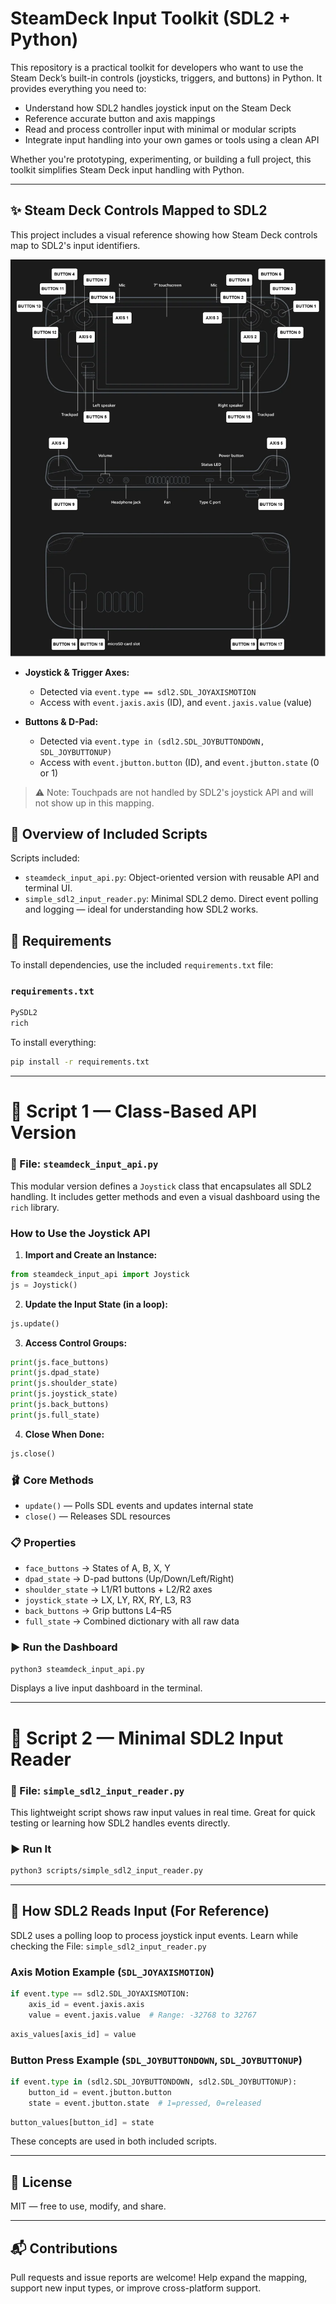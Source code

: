 # SteamDeck Input Toolkit (SDL2 + Python)

This repository is a practical toolkit for developers who want to use the Steam Deck’s built-in controls (joysticks, triggers, and buttons) in Python. It provides everything you need to:

- Understand how SDL2 handles joystick input on the Steam Deck
- Reference accurate button and axis mappings
- Read and process controller input with minimal or modular scripts
- Integrate input handling into your own games or tools using a clean API

Whether you're prototyping, experimenting, or building a full project, this toolkit simplifies Steam Deck input handling with Python.

---

## ✨ Steam Deck Controls Mapped to SDL2

This project includes a visual reference showing how Steam Deck controls map to SDL2's input identifiers.

![Steam Deck Button Mapping](./resources_readme/Steam_dech_SDL2_MAPPING.png)

- **Joystick & Trigger Axes:**
  - Detected via `event.type == sdl2.SDL_JOYAXISMOTION`
  - Access with `event.jaxis.axis` (ID), and `event.jaxis.value` (value)


- **Buttons & D-Pad:**
  - Detected via `event.type in (sdl2.SDL_JOYBUTTONDOWN, SDL_JOYBUTTONUP)`
  - Access with `event.jbutton.button` (ID), and `event.jbutton.state` (0 or 1)


> ⚠️ Note: Touchpads are not handled by SDL2's joystick API and will not show up in this mapping.


## 📂 Overview of Included Scripts

Scripts included:

- `steamdeck_input_api.py`: Object-oriented version with reusable API and terminal UI.
- `simple_sdl2_input_reader.py`: Minimal SDL2 demo. Direct event polling and logging — ideal for understanding how SDL2 works.


## 🔧 Requirements

To install dependencies, use the included `requirements.txt` file:

### `requirements.txt`
```txt
PySDL2
rich
```

To install everything:
```bash
pip install -r requirements.txt
```

---

# 🧱 Script 1 — Class-Based API Version

### 📄 File: `steamdeck_input_api.py`

This modular version defines a `Joystick` class that encapsulates all SDL2 handling. It includes getter methods and even a visual dashboard using the `rich` library.

### How to Use the Joystick API

1. **Import and Create an Instance:**
```python
from steamdeck_input_api import Joystick
js = Joystick()
```

2. **Update the Input State (in a loop):**
```python
js.update()
```

3. **Access Control Groups:**
```python
print(js.face_buttons)
print(js.dpad_state)
print(js.shoulder_state)
print(js.joystick_state)
print(js.back_buttons)
print(js.full_state)
```

4. **Close When Done:**
```python
js.close()
```

### 🩰 Core Methods
- `update()` — Polls SDL events and updates internal state
- `close()` — Releases SDL resources

### 📋 Properties
- `face_buttons` → States of A, B, X, Y
- `dpad_state` → D-pad buttons (Up/Down/Left/Right)
- `shoulder_state` → L1/R1 buttons + L2/R2 axes
- `joystick_state` → LX, LY, RX, RY, L3, R3
- `back_buttons` → Grip buttons L4–R5
- `full_state` → Combined dictionary with all raw data

### ▶️ Run the Dashboard
```bash
python3 steamdeck_input_api.py
```
Displays a live input dashboard in the terminal.

---

# 🥪 Script 2 — Minimal SDL2 Input Reader

### 📄 File: `simple_sdl2_input_reader.py`

This lightweight script shows raw input values in real time. Great for quick testing or learning how SDL2 handles events directly.

### ▶️ Run It
```bash
python3 scripts/simple_sdl2_input_reader.py
```

---

## 🧠 How SDL2 Reads Input (For Reference)

SDL2 uses a polling loop to process joystick input events. Learn while checking the File: `simple_sdl2_input_reader.py`

### Axis Motion Example (`SDL_JOYAXISMOTION`)
```python
if event.type == sdl2.SDL_JOYAXISMOTION:
    axis_id = event.jaxis.axis
    value = event.jaxis.value  # Range: -32768 to 32767
```
```python
axis_values[axis_id] = value
```

### Button Press Example (`SDL_JOYBUTTONDOWN`, `SDL_JOYBUTTONUP`)
```python
if event.type in (sdl2.SDL_JOYBUTTONDOWN, sdl2.SDL_JOYBUTTONUP):
    button_id = event.jbutton.button
    state = event.jbutton.state  # 1=pressed, 0=released
```
```python
button_values[button_id] = state
```

These concepts are used in both included scripts.

---

## 📄 License

MIT — free to use, modify, and share.

---

## 📬 Contributions

Pull requests and issue reports are welcome! Help expand the mapping, support new input types, or improve cross-platform support.
